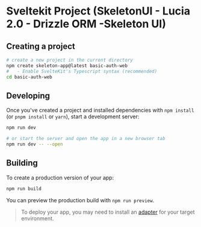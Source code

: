 # Sveltekit Project (SkeletonUI - Lucia 2.0 - Drizzle ORM -Skeleton UI)

## Creating a project
```bash
# create a new project in the current directory
npm create skeleton-app@latest basic-auth-web
#	- Enable SvelteKit's Typescript syntax (recommended)
cd basic-auth-web						
```

## Developing

Once you've created a project and installed dependencies with `npm install` (or `pnpm install` or `yarn`), start a development server:

```bash
npm run dev

# or start the server and open the app in a new browser tab
npm run dev -- --open
```

## Building

To create a production version of your app:

```bash
npm run build
```

You can preview the production build with `npm run preview`.

> To deploy your app, you may need to install an [adapter](https://kit.svelte.dev/docs/adapters) for your target environment.
